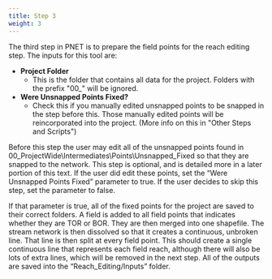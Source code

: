 ```yaml
---
title: Step 3
weight: 3
---
```


The third step in PNET is to prepare the field points for the reach editing step. The inputs for this tool are:

- **Project Folder**
  - This is the folder that contains all data for the project. Folders with the prefix "00_" will be ignored.
- **Were Unsnapped Points Fixed?**
  - Check this if you manually edited unsnapped points to be snapped in the step before this. Those manually edited points will be reincorporated into the project. (More info on this in "Other Steps and Scripts")

Before this step the user may edit all of the unsnapped points found in 00_ProjectWide\Intermediates\Points\Unsnapped_Fixed so that they are snapped to the network. This step is optional, and is detailed more in a later portion of this text. If the user did edit these points, set the “Were Unsnapped Points Fixed” parameter to true. If the user decides to skip this step, set the parameter to false. 

If that parameter is true, all of the fixed points for the project are saved to their correct folders. A field is added to all field points that indicates whether they are TOR or BOR. They are then merged into one shapefile. The stream network is then dissolved so that it creates a continuous, unbroken line. That line is then split at every field point. This should create a single continuous line that represents each field reach, although there will also be lots of extra lines, which will be removed in the next step. All of the outputs are saved into the “Reach_Editing/Inputs” folder.